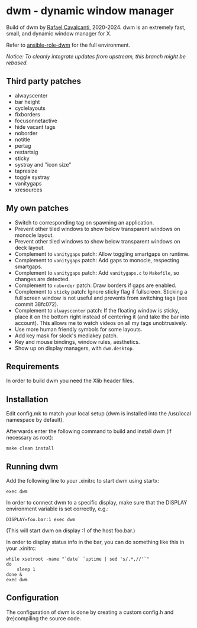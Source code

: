 # dwm - dynamic window manager

Build of dwm by [Rafael Cavalcanti](https://rafaelc.org/dev), 2020-2024. dwm is an extremely fast, small, and dynamic window manager for X.

Refer to [ansible-role-dwm](https://github.com/rc2dev/ansible-role-dwm) for the full environment.

_Notice: To cleanly integrate updates from upstream, this branch might be rebased._

## Third party patches

- alwayscenter
- bar height
- cyclelayouts
- fixborders
- focusonnetactive
- hide vacant tags
- noborder
- notitle
- pertag
- restartsig
- sticky
- systray and "icon size"
- tapresize
- toggle systray
- vanitygaps
- xresources

## My own patches

- Switch to corresponding tag on spawning an application.
- Prevent other tiled windows to show below transparent windows on monocle layout.
- Prevent other tiled windows to show below transparent windows on deck layout.
- Complement to `vanitygaps` patch: Allow toggling smartgaps on runtime.
- Complement to `vanitygaps` patch: Add gaps to monocle, respecting smartgaps.
- Complement to `vanitygaps` patch: Add `vanitygaps.c` to `Makefile`, so changes are detected.
- Complement to `noborder` patch: Draw borders if gaps are enabled.
- Complement to `sticky` patch: Ignore sticky flag if fullscreen. Sticking a full screen window is not useful and prevents from switching tags (see commit 38fc072).
- Complement to `alwayscenter` patch: If the floating window is sticky, place it on the bottom right instead of centering it (and take the bar into account). This allows me to watch videos on all my tags unobtrusively.
- Use more human friendly symbols for some layouts.
- Add key mask for slock's mediakey patch.
- Key and mouse bindings, window rules, aesthetics.
- Show up on display managers, with `dwm.desktop`.

## Requirements

In order to build dwm you need the Xlib header files.

## Installation

Edit config.mk to match your local setup (dwm is installed into
the /usr/local namespace by default).

Afterwards enter the following command to build and install dwm (if
necessary as root):

    make clean install

## Running dwm

Add the following line to your .xinitrc to start dwm using startx:

    exec dwm

In order to connect dwm to a specific display, make sure that
the DISPLAY environment variable is set correctly, e.g.:

    DISPLAY=foo.bar:1 exec dwm

(This will start dwm on display :1 of the host foo.bar.)

In order to display status info in the bar, you can do something
like this in your .xinitrc:

    while xsetroot -name "`date` `uptime | sed 's/.*,//'`"
    do
    	sleep 1
    done &
    exec dwm

## Configuration

The configuration of dwm is done by creating a custom config.h
and (re)compiling the source code.
